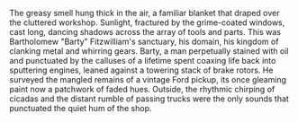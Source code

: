 The greasy smell hung thick in the air, a familiar blanket that draped over the cluttered workshop.  Sunlight, fractured by the grime-coated windows, cast long, dancing shadows across the array of tools and parts.  This was Bartholomew "Barty"  Fitzwilliam's sanctuary, his domain, his kingdom of clanking metal and whirring gears. Barty, a man perpetually stained with oil and punctuated by the calluses of a lifetime spent coaxing life back into sputtering engines, leaned against a towering stack of brake rotors.  He surveyed the mangled remains of a vintage Ford pickup, its once gleaming paint now a patchwork of faded hues.  Outside, the rhythmic chirping of cicadas and the distant rumble of passing trucks were the only sounds that punctuated the quiet hum of the shop.
